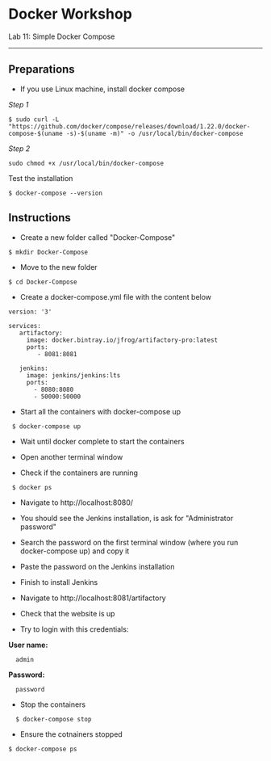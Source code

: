 # Docker Workshop
Lab 11: Simple Docker Compose

---

## Preparations

 - If you use Linux machine, install docker compose

 *Step 1*
```
$ sudo curl -L "https://github.com/docker/compose/releases/download/1.22.0/docker-compose-$(uname -s)-$(uname -m)" -o /usr/local/bin/docker-compose

```

*Step 2*
```
sudo chmod +x /usr/local/bin/docker-compose
```

 Test the installation
```
$ docker-compose --version
```


## Instructions

 - Create a new folder called "Docker-Compose"
```
$ mkdir Docker-Compose
```

 - Move to the new folder
```
$ cd Docker-Compose
```

- Create a docker-compose.yml file with the content below

```
version: '3'

services:
   artifactory:
     image: docker.bintray.io/jfrog/artifactory-pro:latest
     ports:
        - 8081:8081

   jenkins:
     image: jenkins/jenkins:lts
     ports:
       - 8080:8080
       - 50000:50000
```
 
 - Start all the containers with docker-compose up

```
 $ docker-compose up
```
 
 - Wait until docker complete to start the containers
  
 - Open another terminal window
  
 - Check if the containers are running

```
 $ docker ps
```
  - Navigate to http://localhost:8080/
  
  - You should see the Jenkins installation, is ask for "Administrator password"
  
  - Search the password on the first terminal window (where you run docker-compose up) and copy it
  
  - Paste the password on the Jenkins installation
  
  - Finish to install Jenkins
  
  - Navigate to http://localhost:8081/artifactory
  
  - Check that the website is up
  
  - Try to login with this credentials:

  **User name:** 
```
  admin
```
  **Password:**
```
  password
```
  
  - Stop the containers
```
  $ docker-compose stop
```

  - Ensure the cotnainers stopped
```
$ docker-compose ps
```
  
  
  
